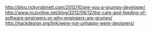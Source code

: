 http://blog.rickyrobinett.com/2012/10/are-you-a-grumpy-developer/
http://www.nczonline.net/blog/2012/06/12/the-care-and-feeding-of-software-engineers-or-why-engineers-are-grumpy/
http://hackdesign.org/link/were-not-unhappy-were-designers/